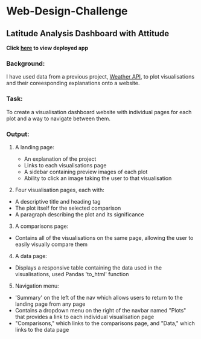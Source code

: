 # Web-Design-Challenge

## Latitude Analysis Dashboard with Attitude

**Click [here](https://catherinesloan.github.io/Web-Design-Challenge/Web%20Visualisations/index.html) to view deployed app**

### Background:
I have used data from a previous project, [Weather API](https://github.com/catherinesloan/python-api-challenge), to plot visualisations and their coreesponding explanations onto a website.

### Task:
To create a visualisation dashboard website with individual pages for each plot and a way to navigate between them. 

### Output: 

1. A landing page:
   - An explanation of the project
   - Links to each visualisations page
   - A sidebar containing preview images of each plot
   - Ability to click an image taking the user to that visualisation

2. Four visualisation pages, each with:
  - A descriptive title and heading tag
  - The plot itself for the selected comparison
  - A paragraph describing the plot and its significance

3. A comparisons page:
  - Contains all of the visualisations on the same page, allowing the user to easily visually compare them

4. A data page:
  - Displays a responsive table containing the data used in the visualisations, used Pandas 'to_html' function
 
5. Navigation menu:
  - 'Summary' on the left of the nav which allows users to return to the landing page from any page
  - Contains a dropdown menu on the right of the navbar named "Plots" that provides a link to each individual visualisation page
  - "Comparisons," which links to the comparisons page, and "Data," which links to the data page

